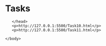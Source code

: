 # Tasks
<html>
    <body>
       <head>
        
       </head> 
       <p>http://127.0.0.1:5500/Task10.html</p>
       <p>http://127.0.0.1:5500/Task11.html</p>
       
    </body>
</html>
